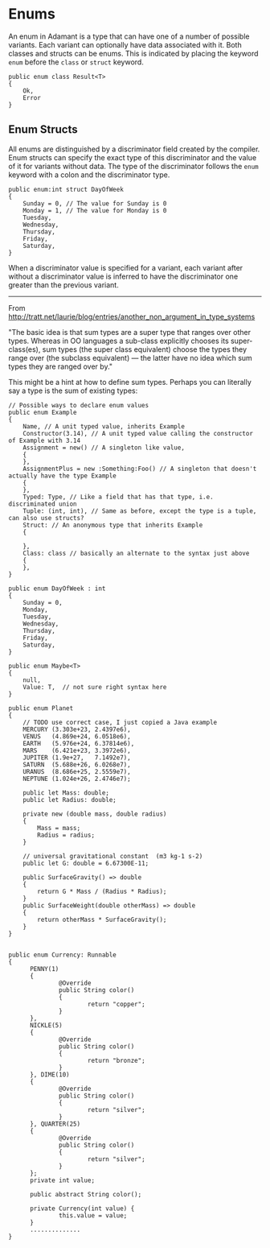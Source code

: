# Enums

An enum in Adamant is a type that can have one of a number of possible variants.  Each variant can optionally have data associated with it.  Both classes and structs can be enums.  This is indicated by placing the keyword `enum` before the `class` or `struct` keyword.

	public enum class Result<T>
	{
		Ok,
		Error
	}

## Enum Structs

All enums are distinguished by a discriminator field created by the compiler.  Enum structs can specify the exact type of this discriminator and the value of it for variants without data.  The type of the discriminator follows the `enum` keyword with a colon and the discriminator type.

	public enum:int struct DayOfWeek
	{
		Sunday = 0, // The value for Sunday is 0
		Monday = 1, // The value for Monday is 0
		Tuesday,
		Wednesday,
		Thursday,
		Friday,
		Saturday,
	}

When a discriminator value is specified for a variant, each variant after without a discriminator value is inferred to have the discriminator one greater than the previous variant. 

---------

From http://tratt.net/laurie/blog/entries/another_non_argument_in_type_systems

"The basic idea is that sum types are a super type that ranges over other types. Whereas in OO languages a sub-class explicitly chooses its super-class(es), sum types (the super class equivalent) choose the types they range over (the subclass equivalent) — the latter have no idea which sum types they are ranged over by."

This might be a hint at how to define sum types.  Perhaps you can literally say a type is the sum of existing types:

	// Possible ways to declare enum values
	public enum Example
	{
		Name, // A unit typed value, inherits Example
		Constructor(3.14), // A unit typed value calling the constructor of Example with 3.14
		Assignment = new() // A singleton like value,
		{
		},
		AssignmentPlus = new :Something:Foo() // A singleton that doesn't actually have the type Example
		{
		},
		Typed: Type, // Like a field that has that type, i.e. discriminated union
		Tuple: (int, int), // Same as before, except the type is a tuple, can also use structs?
		Struct: // An anonymous type that inherits Example
		{

		},
		Class: class // basically an alternate to the syntax just above
		{
		},
	}

	public enum DayOfWeek : int
	{
		Sunday = 0,
		Monday,
		Tuesday,
		Wednesday,
		Thursday,
		Friday,
		Saturday,
	}

	public enum Maybe<T>
	{
		null,
		Value: T,  // not sure right syntax here
	}

	public enum Planet
	{
		// TODO use correct case, I just copied a Java example
		MERCURY (3.303e+23, 2.4397e6),
		VENUS   (4.869e+24, 6.0518e6),
		EARTH   (5.976e+24, 6.37814e6),
		MARS    (6.421e+23, 3.3972e6),
		JUPITER (1.9e+27,   7.1492e7),
		SATURN  (5.688e+26, 6.0268e7),
		URANUS  (8.686e+25, 2.5559e7),
		NEPTUNE (1.024e+26, 2.4746e7);

		public let Mass: double;
		public let Radius: double;

		private new (double mass, double radius)
		{
			Mass = mass;
			Radius = radius;
		}

		// universal gravitational constant  (m3 kg-1 s-2)
		public let G: double = 6.67300E-11;

		public SurfaceGravity() => double
		{
			return G * Mass / (Radius * Radius);
		}
		public SurfaceWeight(double otherMass) => double
		{
			return otherMass * SurfaceGravity();
		}
	}


	public enum Currency: Runnable
	{
		  PENNY(1)
		  {
				  @Override
				  public String color()
				  {
						  return "copper";
				  }
		  },
		  NICKLE(5)
		  {
				  @Override
				  public String color()
				  {
						  return "bronze";
				  }
		  }, DIME(10)
		  {
				  @Override
				  public String color()
				  {
						  return "silver";
				  }
		  }, QUARTER(25)
		  {
				  @Override
				  public String color()
				  {
						  return "silver";
				  }
		  };
		  private int value;

		  public abstract String color();
		
		  private Currency(int value) {
				  this.value = value;
		  }
		  ..............
	}       

